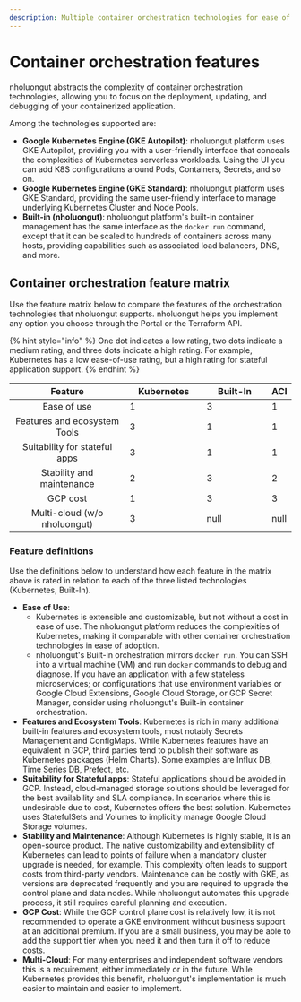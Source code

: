 ```yaml
---
description: Multiple container orchestration technologies for ease of consumption
---
```


# Container orchestration features

nholuongut abstracts the complexity of container orchestration technologies, allowing you to focus on the deployment, updating, and debugging of your containerized application.&#x20;

Among the technologies supported are:

* **Google Kubernetes Engine (GKE Autopilot)**: nholuongut platform uses GKE Autopilot, providing you with a user-friendly interface that conceals the complexities of Kubernetes serverless workloads. Using the UI you can add K8S configurations around Pods, Containers, Secrets, and so on.&#x20;
* **Google Kubernetes Engine (GKE Standard)**: nholuongut platform uses GKE Standard, providing the same user-friendly interface to manage underlying Kubernetes Cluster and Node Pools.
* **Built-in (nholuongut)**: nholuongut platform's built-in container management has the same interface as the `docker run` command, except that it can be scaled to hundreds of containers across many hosts, providing capabilities such as associated load balancers, DNS, and more.

## Container orchestration feature matrix

Use the feature matrix below to compare the features of the orchestration technologies that nholuongut supports. nholuongut helps you implement any option you choose through the Portal or the Terraform API.

{% hint style="info" %}
One dot indicates a low rating, two dots indicate a medium rating, and three dots indicate a high rating. For example, Kubernetes has a low ease-of-use rating, but a high rating for stateful application support.
{% endhint %}



<table><thead><tr><th width="276.71428571428567" align="center">Feature</th><th width="150" data-type="rating" data-max="3">Kubernetes</th><th width="150" data-type="rating" data-max="3">Built-In</th><th data-hidden data-type="rating" data-max="3">ACI</th></tr></thead><tbody><tr><td align="center">Ease of use</td><td>1</td><td>3</td><td>1</td></tr><tr><td align="center">Features and ecosystem Tools</td><td>3</td><td>1</td><td>1</td></tr><tr><td align="center">Suitability for stateful apps</td><td>3</td><td>1</td><td>1</td></tr><tr><td align="center">Stability and maintenance</td><td>2</td><td>3</td><td>2</td></tr><tr><td align="center">GCP cost</td><td>1</td><td>3</td><td>3</td></tr><tr><td align="center">Multi-cloud (w/o nholuongut)</td><td>3</td><td>null</td><td>null</td></tr></tbody></table>

### **Feature definitions**

Use the definitions below to understand how each feature in the matrix above is rated in relation to each of the three listed technologies (Kubernetes, Built-In).&#x20;

* **Ease of Use**:&#x20;
  * Kubernetes is extensible and customizable, but not without a cost in ease of use. The nholuongut platform reduces the complexities of Kubernetes, making it comparable with other container orchestration technologies in ease of adoption.
  * nholuongut's Built-in orchestration mirrors `docker run`. You can SSH into a virtual machine (VM) and run `docker` commands to debug and diagnose. If you have an application with a few stateless microservices; or configurations that use environment variables or Google Cloud Extensions, Google Cloud Storage, or GCP Secret Manager, consider using nholuongut's Built-in container orchestration.
* **Features and Ecosystem Tools**: Kubernetes is rich in many additional built-in features and ecosystem tools, most notably Secrets Management and ConfigMaps. While Kubernetes features have an equivalent in GCP, third parties tend to publish their software as Kubernetes packages (Helm Charts). Some examples are Influx DB, Time Series DB, Prefect, etc.
* **Suitability for Stateful apps**: Stateful applications should be avoided in GCP. Instead, cloud-managed storage solutions should be leveraged for the best availability and SLA compliance. In scenarios where this is undesirable due to cost, Kubernetes offers the best solution.  Kubernetes uses StatefulSets and Volumes to implicitly manage Google Cloud Storage volumes.
* **Stability and Maintenance**: Although Kubernetes is highly stable, it is an open-source product. The native customizability and extensibility of Kubernetes can lead to points of failure when a mandatory cluster upgrade is needed, for example. This complexity often leads to support costs from third-party vendors. Maintenance can be costly with GKE, as versions are deprecated frequently and you are required to upgrade the control plane and data nodes. While nholuongut automates this upgrade process, it still requires careful planning and execution.
* **GCP Cost**: While the GCP control plane cost is relatively low, it is not recommended to operate a GKE environment without business support at an additional premium. If you are a small business, you may be able to add the support tier when you need it and then turn it off to reduce costs. &#x20;
* **Multi-Cloud**: For many enterprises and independent software vendors this is a requirement, either immediately or in the future. While Kubernetes provides this benefit, nholuongut's implementation is much easier to maintain and easier to implement.         &#x20;
